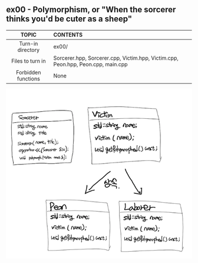 ## ex00 - Polymorphism, or "When the sorcerer thinks you'd be cuter as a sheep"

|TOPIC|CONTENTS|
|:--:|:--|
|Turn-in directory|ex00/|
|Files to turn in|Sorcerer.hpp, Sorcerer.cpp, Victim.hpp, Victim.cpp, Peon.hpp, Peon.cpp, main.cpp|
|Forbidden functions|None|

![ex00](./cpp04_ex00.jpg)
